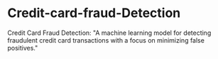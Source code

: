 # Credit-card-fraud-Detection
Credit Card Fraud Detection: "A machine learning model for detecting fraudulent credit card transactions with a focus on minimizing false positives."
